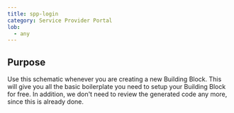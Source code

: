 ```yaml
---
title: spp-login
category: Service Provider Portal
lob:
  - any
---
```


## Purpose
Use this schematic whenever you are creating a new Building Block. This will give you all the basic boilerplate you need to setup your Building Block for free. In addition, we don't need to review the generated code any more, since this is already done.

<!-- 🤖 Auto-generated with `@allianz/taly-schematics`. Please don't remove this. -->


<!-- example(spp-login) -->

